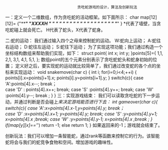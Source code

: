                                     贪吃蛇游戏的设计，算法及创新玩法
一：定义一个二维数组，作为贪吃蛇的活动框架。如下面所示：
char map[12][12]=
{"************"
 "*XXXXH     *"
 "*          *"
 "*          *"
 "*          *"
 "*          *"
 "*          *"
 "*          *"
 "*          *"
 "*          *"
 "*          *"
 "************"
}
*代表了墙壁，当贪吃蛇碰上就会死亡。
H代表了蛇头，X代表了蛇身。

二:蛇的运动：
我们通过输入四个之母来控制蛇的运动。
W:蛇向上运动；
A:蛇往右运动；
D:蛇往左运动；
S:蛇往下运动；
为了实现这项功能；我们通过构造一个坐标结构数组来帮助我们实现，如下：
struct point{
 int x;
 int y;
 }points[5]={
 	1,1,
 	2,1,
 	3,1,
 	4,1,
 	5,1,
 };
 数组point的五个元素分别表示了贪吃蛇蛇头和蛇身初始的位置；
 定义好之后，要实现蛇的运动就比较简单了，我们通过改变蛇的各个点的坐标来实现运动：
 void snakemove(char c)
 {
 	int i;
 	for(i=0;i<4;++i)
 	{
 		points[i].x=points[i+1].x;
 		points[i].y=points[i+1].y;
	 }
   switch(c){
   	case 'A':points[4].x--;    break；   
	case 'D' : points[4].x++;  	break;
	case 'S' :points[4].y++;   break;
	case 'W' :points[4].y--;  break ;
	   }
}
三：实现游戏结束：
我们可以读取贪吃蛇的下一步运动，并通过判断是否会碰上*来决定游戏能否进行下去：
int  gameover(char c){
	switch(c){
   	case 'A':x=points[4].x-1,y=points[4].y;    break；   
	case 'D' :x=points[4].x+1; y=points[4].y;  	break;
	case 'S' :y=points[4].y+1; x=points[4].x  ;break;
	case 'W' :y=points[4].y-1; x=points[4].x ;break ;
	   }
	if(map[y][x]=='*')
	  return -1;
	  else return 1;
}
如果返回来的-1；游戏就会结束了。

创新玩法：我们可以增加一条智能蛇，通过rank等函数来控制它的行为。该智能蛇将会与我们的蛇竞争食物和空间。增加游戏的趣味性。